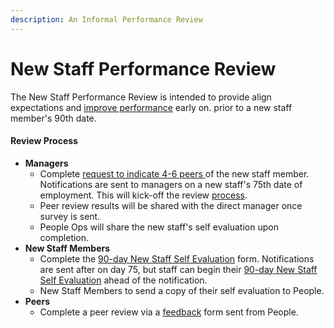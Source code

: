 ```yaml
---
description: An Informal Performance Review
---
```


# New Staff Performance Review

The New Staff Performance Review is intended to provide align expectations and [improve performance](https://handbook.mattermost.com/operations/people/performance-reviews-50#what-is-the-purpose-of-a-performance-review) early on. prior to a new staff member's 90th date. 

#### Review Process 

* **Managers**
  * Complete [request to indicate 4-6 peers ](https://forms.gle/iHUKeYDZLyuZ4XGV7)of the new staff member. Notifications are sent to managers on a new staff's 75th date of employment. This will kick-off the review [process](https://handbook.mattermost.com/operations/people/performance-reviews-50#how-is-feedback-shared). 
  * Peer review results will be shared with the direct manager once survey is sent. 
  * People Ops will share the new staff's self evaluation upon completion. 
* **New Staff Members** 
  * Complete the [90-day New Staff Self Evaluation](https://forms.gle/1sBugpCAJgm6FyWj9) form. Notifications are sent after on day 75,  but staff can begin their [90-day New Staff Self Evaluation](https://forms.gle/1sBugpCAJgm6FyWj9) ahead of the notification. 
  * New Staff Members to send a copy of their self evaluation to People. 
* **Peers** 
  * Complete a peer review via a [feedback](https://handbook.mattermost.com/operations/people/performance-reviews-50#how-is-feedback-shared) form sent from People.

  

